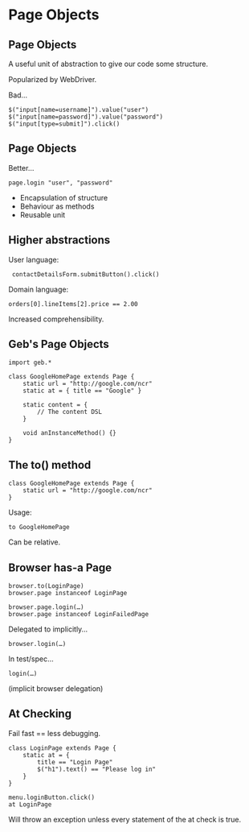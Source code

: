# Page Objects

## Page Objects

A useful unit of abstraction to give our code some structure.

Popularized by WebDriver.

Bad…

    $("input[name=username]").value("user")
    $("input[name=password]").value("password")
    $("input[type=submit]").click()

## Page Objects

Better…

    page.login "user", "password"

* Encapsulation of structure
* Behaviour as methods
* Reusable unit 
    
## Higher abstractions

User language:

     contactDetailsForm.submitButton().click()

Domain language:

    orders[0].lineItems[2].price == 2.00
    
Increased comprehensibility.


## Geb's Page Objects

    import geb.*

    class GoogleHomePage extends Page {
        static url = "http://google.com/ncr"
        static at = { title == "Google" }
        
        static content = {
            // The content DSL
        }
        
        void anInstanceMethod() {}
    }

## The to() method

    class GoogleHomePage extends Page {
        static url = "http://google.com/ncr"
    }

Usage:

    to GoogleHomePage

Can be relative.

## Browser has-a Page

    browser.to(LoginPage)
    browser.page instanceof LoginPage
    
    browser.page.login(…)
    browser.page instanceof LoginFailedPage

Delegated to implicitly…

    browser.login(…)    

In test/spec…

    login(…)

(implicit browser delegation)

## At Checking

Fail fast == less debugging.

    class LoginPage extends Page {
        static at = { 
            title == "Login Page"
            $("h1").text() == "Please log in" 
        }
    }

<!-- -->

    menu.loginButton.click()
    at LoginPage

Will throw an exception unless every statement of the at check is true.
